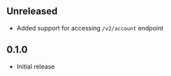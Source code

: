 Unreleased
----------
- Added support for accessing `/v2/account` endpoint


0.1.0
-----
- Initial release
